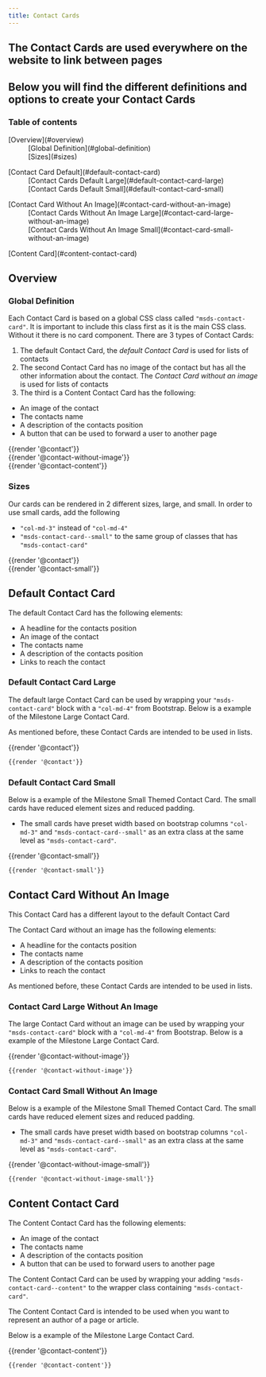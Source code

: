 ```yaml
---
title: Contact Cards
---
```


## The Contact Cards are used everywhere on the website to link between pages
## Below you will find the different definitions and options to create your Contact Cards

### Table of contents
<div class="row">
    <div class="col-12">
        <dl>
            <dt>[Overview](#overview)</dt>
            <dd>[Global Definition](#global-definition)</dd>
            <dd>[Sizes](#sizes)</dd>
        </dl>
        <dl>
            <dt>[Contact Card Default](#default-contact-card)</dt>
            <dd>[Contact Cards Default Large](#default-contact-card-large)</dd>
            <dd>[Contact Cards Default Small](#default-contact-card-small)</dd>
        </dl>
        <dl>
            <dt>[Contact Card Without An Image](#contact-card-without-an-image)</dt>
            <dd>[Contact Cards Without An Image Large](#contact-card-large-without-an-image)</dd>
            <dd>[Contact Cards Without An Image Small](#contact-card-small-without-an-image)</dd>
        </dl>   
        <dl>
            <dt>[Content Card](#content-contact-card)</dt>
        </dl>
    </div>
</div>

## Overview
### Global Definition
Each Contact Card is based on a global CSS class called <code>"msds-contact-card"</code>. It is important to include this class first as it is the main CSS class. Without it there is no card component. 
There are 3 types of Contact Cards:

1. The default Contact Card, the <i>default Contact Card</i> is used for lists of contacts
2. The second Contact Card has no image of the contact but has all the other information about the contact. The <i>Contact Card without an image</i> is used for lists of contacts
3. The third is a Content Contact Card has the following:
  - An image of the contact
  - The contacts name
  - A description of the contacts position
  - A button that can be used to forward a user to another page

<div class="element-preview">
  <div class="element-preview__inner">{{render '@contact'}}</div>
</div>

<div class="element-preview">
  <div class="element-preview__inner">{{render '@contact-without-image'}}</div>
</div>

<div class="element-preview">
  <div class="element-preview__inner">{{render '@contact-content'}}</div>
</div>


### Sizes
Our cards can be rendered in 2 different sizes, large, and small. In order to use small cards, add the following
- <code>"col-md-3"</code> instead of <code>"col-md-4"</code>
- <code>"msds-contact-card\--small"</code> to the same group of classes that has <code>"msds-contact-card"</code>

<div class="element-preview">
  <div class="element-preview__inner">{{render '@contact'}}</div>
</div>

<div class="element-preview">
  <div class="element-preview__inner">{{render '@contact-small'}}</div>
</div>

## Default Contact Card
The default Contact Card has the following elements:
  - A headline for the contacts position
  - An image of the contact
  - The contacts name
  - A description of the contacts position
  - Links to reach the contact

### Default  Contact Card Large 
The default large Contact Card can be used by wrapping your <code>"msds-contact-card"</code> block with a <code>"col-md-4"</code> from Bootstrap.
Below is a example of the Milestone Large Contact Card. 

As mentioned before, these Contact Cards are intended to be used in lists.

<div class="element-preview">
  <div class="element-preview__inner">{{render '@contact'}}</div>
</div>

```html
{{render '@contact'}}
```

### Default Contact Card Small
Below is a example of the Milestone Small Themed Contact Card. The small cards have reduced element sizes and reduced padding.
- The small cards have preset width based on bootstrap columns <code>"col-md-3"</code> and <code>"msds-contact-card--small"</code> as an extra class at the same level as <code>"msds-contact-card"</code>.

<div class="element-preview">
  <div class="element-preview__inner">{{render '@contact-small'}}</div>
</div>

```html
{{render '@contact-small'}}
```

## Contact Card Without An Image
This Contact Card has a different layout to the default Contact Card

The Contact Card without an image has the following elements:
  - A headline for the contacts position
  - The contacts name
  - A description of the contacts position
  - Links to reach the contact

As mentioned before, these Contact Cards are intended to be used in lists.

### Contact Card Large Without An Image
The large Contact Card  without an image can be used by wrapping your <code>"msds-contact-card"</code> block with a <code>"col-md-4"</code> from Bootstrap.
Below is a example of the Milestone Large Contact Card. 

<div class="element-preview">
  <div class="element-preview__inner">{{render '@contact-without-image'}}</div>
</div>

```html
{{render '@contact-without-image'}}
```

### Contact Card Small Without An Image
Below is a example of the Milestone Small Themed Contact Card. The small cards have reduced element sizes and reduced padding.
- The small cards have preset width based on bootstrap columns <code>"col-md-3"</code> and <code>"msds-contact-card--small"</code> as an extra class at the same level as <code>"msds-contact-card"</code>.

<div class="element-preview">
  <div class="element-preview__inner">{{render '@contact-without-image-small'}}</div>
</div>

```html
{{render '@contact-without-image-small'}}
```

## Content Contact Card
The Content Contact Card has the following elements:
  - An image of the contact
  - The contacts name
  - A description of the contacts position
  - A button that can be used to forward users to another page

The Content Contact Card can be used by wrapping your adding <code>"msds-contact-card\--content"</code> to the wrapper class containing <code>"msds-contact-card"</code>.

The Content Contact Card is intended to be used when you want to represent an author of a page or article.

Below is a example of the Milestone Large Contact Card. 

<div class="element-preview">
  <div class="element-preview__inner">{{render '@contact-content'}}</div>
</div>

```html
{{render '@contact-content'}}
```
